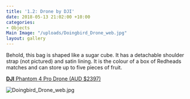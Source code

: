 ```yaml
---
title: '1.2: Drone by DJI'
date: 2018-05-13 21:02:00 +10:00
categories:
- Objects
Main Image: "/uploads/Doingbird_Drone_web.jpg"
layout: gallery
---
```


Behold, this bag is shaped like a sugar cube. It has a detachable  shoulder strap (not pictured) and satin lining. It is the colour of a box of Redheads matches and can store up to five pieces of fruit.

**[DJI](https://www.harveynorman.com.au/dji-phantom-4-pro-drone.html)**[ Phantom 4 Pro Drone (AUD $2397)](https://www.harveynorman.com.au/dji-phantom-4-pro-drone.html)

![Doingbird_Drone_web.jpg](/uploads/Doingbird_Drone_web.jpg)
